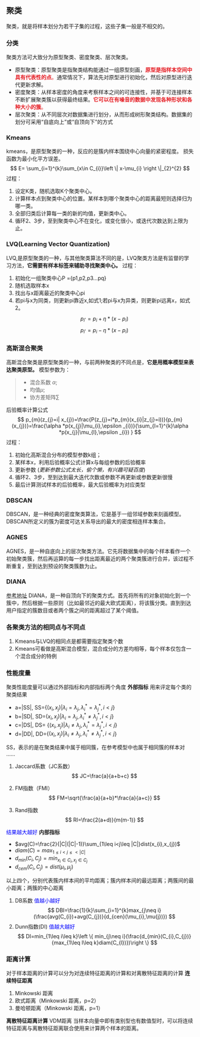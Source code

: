 ﻿## 聚类
聚类，就是将样本划分为若干子集的过程，这些子集一般是不相交的。
### 分类
聚类方法可大致分为原型聚类、密度聚类、层次聚类。
* 原型聚类：原型聚类是指聚类结构能通过一组原型刻画，<font face="宋体" color=#e51c23>**原型是指样本空间中具有代表性的点**。</font>通常情况下，算法先对原型进行初始化，然后对原型进行迭代更新求解。
* 密度聚类：从样本密度的角度来考察样本之间的可连接性，并基于可连接样本不断扩展聚类簇以获得最终结果。<font face="宋体" color=#e51c23>**它可以在有噪音的数据中发现各种形状和各种大小的簇**。</font>
* 层次聚类：从不同层次对数据集进行划分，从而形成树形聚类结构。数据集的划分可采用“自底向上”或“自顶向下”的方式
### Kmeans
kmeans，是原型聚类的一种，反应的是簇内样本围绕中心向量的紧密程度。
损失函数为最小化平方误差。
$$
E= \sum_{i=1}^{k}\sum_{x\in C_{i}}\left \| x-\mu_{i} \right \|_{2}^{2}
$$
过程：
1) 设定K类，随机选取K个聚类中心。
2) 计算样本点到聚类中心的位置。某样本到哪个聚类中心的距离最短则选择归为哪一类。
3) 全部归类后计算每一类的新的均值，更新类中心。
4) 循环2、3步，至到聚类中心不在变化，或变化很小，或迭代次数达到上限为止。
### LVQ(Learning Vector Quantization)
LVQ,是原型聚类的一种，与其他聚类算法不同的是，LVQ聚类方法是有监督的学习方法，**它需要有样本标签来辅助寻找聚类中心。**
过程：
1) 初始化一组聚类中心P ={p1,p2,p3…pq}
2) 随机选取样本x
3) 找出与x距离最近的聚类中心pi
4) 若pi与x为同类，则更新pi靠近x,如式1;若pi与x为异类，则更新pi远离x，如式2。
$$
p^{,}_{i}=p_{i}+\eta *\left ( x-p_{i} \right )                  
$$
$$
p^{,}_{i}=p_{i}-\eta *\left ( x-p_{i} \right )  
$$
### 高斯混合聚类
高斯混合聚类是原型聚类的一种，与前两种聚类的不同点是，**它是用概率模型来表达聚类原型。**
模型参数为：
>* 混合系数 $\alpha$;
>* 均值$\mu$;
>* 协方差矩阵$\sum$

后验概率计算公式
$$
p_{m}(z_{j}=i| x_{j})=\frac{P(z_{j}=i*p_{m}(x_{i}|z_{j}=i))}{p_{m}(x_{j})}=\frac{\alpha *p(x_{j}|\mu_{i},\epsilon _{i})}{\sum_{l=1}^{k}\alpha *p(x_{j}|\mu_{l},\epsilon _{i}) }
$$
过程：
1) 初始化高斯混合分布的模型参数k组；
2) 某样本x，利用后验概率公式计算x与每组参数的后验概率
3) 更新参数           (*更新参数公式太长，偷个懒，有兴趣可疑百度*)
4) 循环2、3步，至到达到最大迭代次数或参数不再更新或参数更新很慢
5) 最后计算测试样本的后验概率，最大后验概率为对应类型
### DBSCAN
DBSCAN，是一种经典的密度聚类算法，它是基于一组邻域参数来刻画模型。DBSCAN所定义的簇为密度可达关系导出的最大的密度相连样本集合。

### AGNES
AGNES，是一种自底向上的层次聚类方法。它先将数据集中的每个样本看作一个初始聚类簇，然后再运算的每一步找出距离最近的两个聚类簇进行合并，该过程不断重复，至到达到预设的聚类簇数为止。
### DIANA
[参考地址](https://blog.csdn.net/u013524655/article/details/40989395)
DIANA，是一种自顶向下的聚类方式。首先将所有的对象初始化到一个簇中，然后根据一些原则（比如最邻近的最大欧式距离），将该簇分类。直到到达用户指定的簇数目或者两个簇之间的距离超过了某个阈值。

### 各聚类方法的相同点与不同点
1) Kmeans与LVQ的相同点是都需要指定聚类个数
2) Kmeans可看做是高斯混合模型，混合成分的方差均相等，每个样本仅包含一个混合成分的特例

### 性能度量
聚类性能度量可以通过外部指标和内部指标两个角度
**外部指标**
用来评定每个类的聚类结果
* a=|SS|, SS={$(x_{i},x_{j})$|$\lambda_{i}=\lambda_{j},\lambda^{*}_{i}=\lambda^{*}_{j},i<j$}
* b=|SD|, SD=$(x_{i},x_{j})$|$\lambda_{i}=\lambda_{j},\lambda^{*}_{i}\neq\lambda^{*}_{j},i<j$}
* c=|DS|,  DS= {$(x_{i},x_{j})$|$\lambda_{i}\neq\lambda_{j},\lambda^{*}_{i}=\lambda^{*}_{j},i<j$}
* d=|DD|, DD={$(x_{i},x_{j})$|$\lambda_{i}\neq\lambda_{j},\lambda^{*}_{i}\neq\lambda^{*}_{j},i<j$}

SS，表示的是在聚类结果中属于相同簇，在参考模型中也属于相同簇的样本对
……
1) Jaccard系数（JC系数）
$$
JC=\frac{a}{a+b+c}
$$

2) FM指数（FMI）
$$
FM=\sqrt{\frac{a}{a+b}*\frac{a}{a+c}}
$$
3) Rand指数  
$$
RI=\frac{2(a+d)}{m(m-1)}
$$

<font color="blue" face="宋体">结果越大越好</font>
**内部指标**
* $avg(C)=\frac{2}{|C|(|C|-1)}\sum_{1\leq i<j\leq |C|}dist(x_{i},x_{j})$
* $diam(C)=max_{1\leq i<j\leq<|C|}$
* $d_{min}(C_{i},C_{j})=min_{x_{i} \in C_{i},x_{j} \in C_{j}}$
* $d_{cem}(C_{i},C_{j})=dist(\mu_{i} ,\mu_{j})$

以上四个，分别代表簇内样本间的平均距离；簇内样本间的最远距离；两簇间的最小距离；两簇的中心距离
1) DB系数 <font color="blue" face="宋体">值越小越好</font>
$$
DBI=\frac{1}{k}\sum_{i=1}^{k}max_{j\neq i}(\frac{avg(C_{i})+avg(C_{j})}{d_{cen}(\mu_{i},\mu{j})})
$$
2) Dunn指数(DI) <font color="blue" face="宋体">值越大越好</font>
$$
DI=min_{1\leq i\leq k}\left \{  min_{j\neq i}(\frac{d_{min}(C_{i},C_{j})}{max_{1\leq l\leq k}diam(C_{l})})\right \}
$$

### 距离计算
对于样本距离的计算可以分为对连续特征距离的计算和对离散特征距离的计算
**连续特征距离**
1) Minkowski 距离
2) 欧式距离（Minkowski 距离，p=2）
3) 曼哈顿距离（Minkowski 距离，p=1）


**离散特征距离计算**
VDM距离
当样本向量中即有类别型也有数值型时，可以将连续特征距离与离散特征距离联合使用来计算两个样本的距离。
